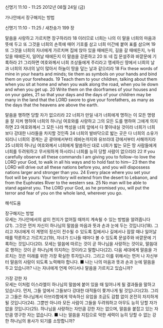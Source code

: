 신명기 11:10 - 11:25 
2012년 08월 24일 (금)

가나안에서 장구해지는 방법



신명기 11:10 - 11:25 / 새찬송가 199 장


말씀을 사랑하고 가르치면 장구하리라
18 이러므로 너희는 나의 이 말을 너희의 마음과 뜻에 두고 또 그것을 너희의 손목에 매어 기호를 삼고 너희 미간에 붙여 표를 삼으며 19 또 그것을 너희의 자녀에게 가르치며 집에 앉아 있을 때에든지, 길을 갈 때에든지, 누워 있을 때에든지, 일어날 때에든지 이 말씀을 강론하고 20 또 네 집 문설주와 바깥문에 기록하라 21 그리하면 여호와께서 너희 조상들에게 주리라고 맹세하신 땅에서 너희의 날과 너희의 자녀의 날이 많아서 하늘이 땅을 덮는 날과 같으리라
18 Fix these words of mine in your hearts and minds; tie them as symbols on your hands and bind them on your foreheads. 19 Teach them to your children, talking about them when you sit at home and when you walk along the road, when you lie down and when you get up. 20 Write them on the doorframes of your houses and on your gates, 21 so that your days and the days of your children may be many in the land that the LORD swore to give your forefathers, as many as the days that the heavens are above the earth.

말씀을 행하면 당할 자가 없으리라
22 너희가 만일 내가 너희에게 명하는 이 모든 명령을 잘 지켜 행하여 너희의 하나님 여호와를 사랑하고 그의 모든 도를 행하여 그에게 의지하면 23 여호와께서 그 모든 나라 백성을 너희 앞에서 다 쫓아내실 것이라 너희가 너희보다 강대한 나라들을 차지할 것인즉 24 너희의 발바닥으로 밟는 곳은 다 너희의 소유가 되리니 너희의 경계는 곧 광야에서부터 레바논까지와 유브라데 강에서부터 서해까지라 25 너희의 하나님 여호와께서 너희에게 말씀하신 대로 너희가 밟는 모든 땅 사람들에게 너희를 두려워하고 무서워하게 하시리니 너희를 능히 당할 사람이 없으리라
22 If you carefully observe all these commands I am giving you to follow─to love the LORD your God, to walk in all his ways and to hold fast to him─ 23 then the LORD will drive out all these nations before you, and you will dispossess nations larger and stronger than you. 24 Every place where you set your foot will be yours: Your territory will extend from the desert to Lebanon, and from the Euphrates River to the western sea. 25 No man will be able to stand against you. The LORD your God, as he promised you, will put the terror and fear of you on the whole land, wherever you go.

해석도움





장구해지는 방법  
모세는 가나안에서의 삶이 천지가 없어질 때까지 계속될 수 있는 방법을 알려줍니다(21). 그것은 먼저 자신이 하나님의 말씀을 마음과 뜻과 손과 눈에 두는 것입니다(18). 그리고 자녀에게 이 계명의 정신이 전수될 수 있도록 집에서나 길에서나 잠잘 때나 일어날 때를 막론하고 가르치고(19), 자녀가 드나들 때마다 볼 수 있도록 문설주와 바깥문에 기록하는 것입니다(20). 모세는 말씀에 따르는 것이 곧 하나님을 사랑하는 것이요, 말씀대로 행하는 것이 곧 하나님께 의지하는 것이라고 말합니다(22). 다음 세대에게 말씀을 가르치는 것은 미래를 위한 가장 확실한 투자입니다. 그리고 이를 위해서는 먼저 나 자신부터 말씀의 사람이 되도록 노력해야 합니다.
■ 나는 나의 마음과 뜻과 손과 눈에 말씀을 두고 있습니까? 나는 자녀에게 언제 어디서나 말씀을 가르치고 있습니까?

가장 강한 자  
모세는 이처럼 이스라엘이 하나님의 말씀에 붙어 있을 때 일어나게 될 결과들을 말하고 있습니다. 먼저, 그들 앞에서 그들보다 강대한 대적들이 쫓겨나게 될 것입니다(23). 그리고 그들은 하나님께서 아브라함에게 약속하신 유업을 조금도 감함 없이 온전히 차지하게 될 것입니다(24). 그뿐만 아니라 모든 사람이 그들을 두려워하고 아무도 능히 당할 자가 없을 것입니다(25). 하나님을 사랑하는 자만큼 강한 자는 없으며, 말씀을 붙잡고 있는 자만큼 영구한 자는 없습니다.
■ 나는 말씀을 지킴으로 악한 세력이 능히 당할 수 없는 강한 하나님의 용사가 되기를 소망합니까?